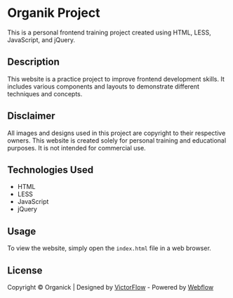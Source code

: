 # Organik Project

This is a personal frontend training project created using HTML, LESS, JavaScript, and jQuery.

## Description

This website is a practice project to improve frontend development skills. It includes various components and layouts to demonstrate different techniques and concepts.

## Disclaimer

All images and designs used in this project are copyright to their respective owners. This website is created solely for personal training and educational purposes. It is not intended for commercial use.

## Technologies Used

- HTML
- LESS
- JavaScript
- jQuery

## Usage

To view the website, simply open the `index.html` file in a web browser.

## License

Copyright © Organick | Designed by [VictorFlow](https://www.victorflow.com/) - Powered by [Webflow](https://www.victorflow.com/)